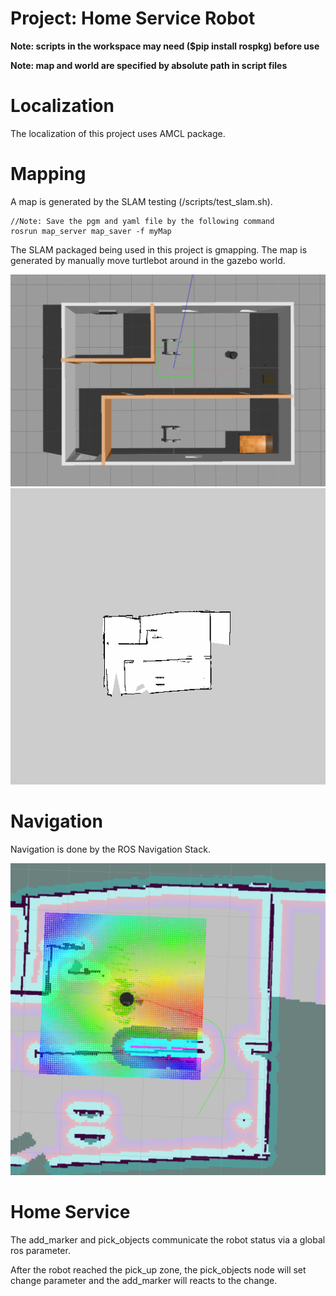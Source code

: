 # Project: Home Service Robot

**Note: scripts in the workspace may need ($pip install rospkg) before use**

**Note: map and world are specified by absolute path in script files**


# Localization

The localization of this project uses AMCL package.

# Mapping
A map is generated by the SLAM testing (/scripts/test_slam.sh).

```
//Note: Save the pgm and yaml file by the following command
rosrun map_server map_saver -f myMap
```

The SLAM packaged being used in this project is gmapping. The map is generated by manually move turtlebot around in the gazebo world.

![Mymap](./Myworld.png)
![Mymap](./Mymap.png)

# Navigation

Navigation is done by the ROS Navigation Stack.

![Navigation](./Navigation.png)

# Home Service 

The add_marker and pick_objects communicate the robot status via a global ros parameter.

After the robot reached the pick_up zone, the pick_objects node will set change parameter and the add_marker will reacts to the change.